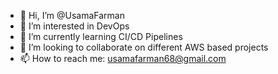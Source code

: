 - 👋 Hi, I’m @UsamaFarman
- 👀 I’m interested in DevOps
- 🌱 I’m currently learning CI/CD Pipelines
- 💞️ I’m looking to collaborate on different AWS based projects
- 📫 How to reach me: usamafarman68@gmail.com

<!---
UsamaFarman/UsamaFarman is a ✨ special ✨ repository because its `README.md` (this file) appears on your GitHub profile.
You can click the Preview link to take a look at your changes.
--->
